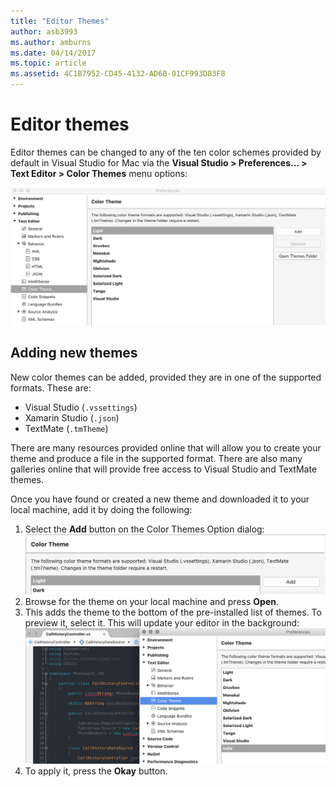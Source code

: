 ```yaml
---
title: "Editor Themes"
author: asb3993
ms.author: amburns
ms.date: 04/14/2017
ms.topic: article
ms.assetid: 4C1B7952-CD45-4132-AD6B-01CF993D83F8
---
```


# Editor themes
Editor themes can be changed to any of the ten color schemes provided by default in Visual Studio for Mac via the **Visual Studio > Preferences... > Text Editor > Color Themes** menu options:

 ![Color Theme Selection](media/source-editor-image17.png)

## Adding new themes

New color themes can be added, provided they are in one of the supported formats. These are:

* Visual Studio (`.vssettings`)
* Xamarin Studio (`.json`)
* TextMate (`.tmTheme`)

There are many resources provided online that will allow you to create your theme and produce a file in the supported format. There are also many galleries online that will provide free access to Visual Studio and TextMate themes.

Once you have found or created a new theme and downloaded it to your local machine, add it by doing the following:

1. Select the **Add** button on the Color Themes Option dialog:   
    ![Color Theme Add](media/source-editor-image20.png)
2. Browse for the theme on your local machine and press **Open**.
3. This adds the theme to the bottom of the pre-installed list of themes. To preview it, select it. This will update your editor in the background:
    ![Color Theme Preview](media/source-editor-image21.png)
4. To apply it, press the **Okay** button. 
